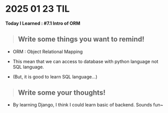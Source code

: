 # **2025 01 23 TIL**

#### Today I Learned : #7.1 Intro of ORM

> ## Write some things you want to remind!

- ORM : Object Relational Mapping

- This mean that we can access to database with python language not SQL language.
- (But, it is good to learn SQL language...)

> ## Write some your thoughts!

- By learning Django, I think I could learn basic of backend. Sounds fun~
